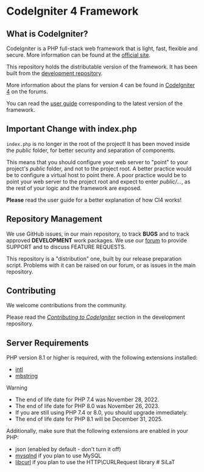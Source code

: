 # CodeIgniter 4 Framework

## What is CodeIgniter?

CodeIgniter is a PHP full-stack web framework that is light, fast, flexible and secure.
More information can be found at the [official site](https://codeigniter.com).

This repository holds the distributable version of the framework.
It has been built from the
[development repository](https://github.com/codeigniter4/CodeIgniter4).

More information about the plans for version 4 can be found in [CodeIgniter 4](https://forum.codeigniter.com/forumdisplay.php?fid=28) on the forums.

You can read the [user guide](https://codeigniter.com/user_guide/)
corresponding to the latest version of the framework.

## Important Change with index.php

`index.php` is no longer in the root of the project! It has been moved inside the *public* folder,
for better security and separation of components.

This means that you should configure your web server to "point" to your project's *public* folder, and
not to the project root. A better practice would be to configure a virtual host to point there. A poor practice would be to point your web server to the project root and expect to enter *public/...*, as the rest of your logic and the
framework are exposed.

**Please** read the user guide for a better explanation of how CI4 works!

## Repository Management

We use GitHub issues, in our main repository, to track **BUGS** and to track approved **DEVELOPMENT** work packages.
We use our [forum](http://forum.codeigniter.com) to provide SUPPORT and to discuss
FEATURE REQUESTS.

This repository is a "distribution" one, built by our release preparation script.
Problems with it can be raised on our forum, or as issues in the main repository.

## Contributing

We welcome contributions from the community.

Please read the [*Contributing to CodeIgniter*](https://github.com/codeigniter4/CodeIgniter4/blob/develop/CONTRIBUTING.md) section in the development repository.

## Server Requirements

PHP version 8.1 or higher is required, with the following extensions installed:

- [intl](http://php.net/manual/en/intl.requirements.php)
- [mbstring](http://php.net/manual/en/mbstring.installation.php)

> [!WARNING]
> - The end of life date for PHP 7.4 was November 28, 2022.
> - The end of life date for PHP 8.0 was November 26, 2023.
> - If you are still using PHP 7.4 or 8.0, you should upgrade immediately.
> - The end of life date for PHP 8.1 will be December 31, 2025.

Additionally, make sure that the following extensions are enabled in your PHP:

- json (enabled by default - don't turn it off)
- [mysqlnd](http://php.net/manual/en/mysqlnd.install.php) if you plan to use MySQL
- [libcurl](http://php.net/manual/en/curl.requirements.php) if you plan to use the HTTP\CURLRequest library
#   S i L a T  
 